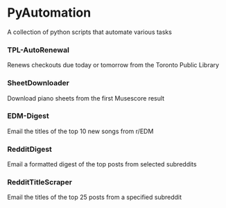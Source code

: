 # PyAutomation

A collection of python scripts that automate various tasks

### TPL-AutoRenewal
Renews checkouts due today or tomorrow from the Toronto Public Library

### SheetDownloader
Download piano sheets from the first Musescore result

### EDM-Digest
Email the titles of the top 10 new songs from r/EDM

### RedditDigest
Email a formatted digest of the top posts from selected subreddits

### RedditTitleScraper
Email the titles of the top 25 posts from a specified subreddit
